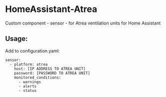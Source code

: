 # HomeAssistant-Atrea
Custom component - sensor - for Atrea ventilation units for Home Assistant

## Usage:
Add to configuration.yaml:

```
sensor:
  - platform: atrea
    host: [IP ADDRESS TO ATREA UNIT]
    password: [PASSWORD TO ATREA UNIT]
    monitored_conditions:
      - warnings
      - alerts
      - status
```
